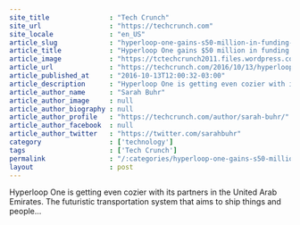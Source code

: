 ```yaml
---
site_title               : "Tech Crunch"
site_url                 : "https://techcrunch.com"
site_locale              : "en_US"
article_slug             : "hyperloop-one-gains-s50-million-in-funding-from-dp-world-group-of-dubai"
article_title            : "Hyperloop One gains $50 million in funding from DP World Group of Dubai"
article_image            : "https://tctechcrunch2011.files.wordpress.com/2016/06/530710680a.jpg?w=764&h=400&crop=1"
article_url              : "https://techcrunch.com/2016/10/13/hyperloop-one-gains-50-million-in-funding-from-dp-world-group-of-dubai/"
article_published_at     : "2016-10-13T12:00:32-03:00"
article_description      : "Hyperloop One is getting even cozier with its partners in the United Arab Emirates. The futuristic transportation system that aims to ship things and people..."
article_author_name      : "Sarah Buhr"
article_author_image     : null
article_author_biography : null
article_author_profile   : "https://techcrunch.com/author/sarah-buhr/"
article_author_facebook  : null
article_author_twitter   : "https://twitter.com/sarahbuhr"
category                 : ['technology']
tags                     : ['Tech Crunch']
permalink                : "/:categories/hyperloop-one-gains-s50-million-in-funding-from-dp-world-group-of-dubai/"
layout                   : post
---
```


Hyperloop One is getting even cozier with its partners in the United Arab Emirates. The futuristic transportation system that aims to ship things and people...
